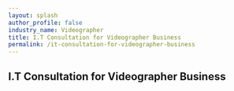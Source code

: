 ```yaml
---
layout: splash 
author_profile: false 
industry_name: Videographer
title: I.T Consultation for Videographer Business
permalink: /it-consultation-for-videographer-business
---
```


## I.T Consultation for Videographer Business